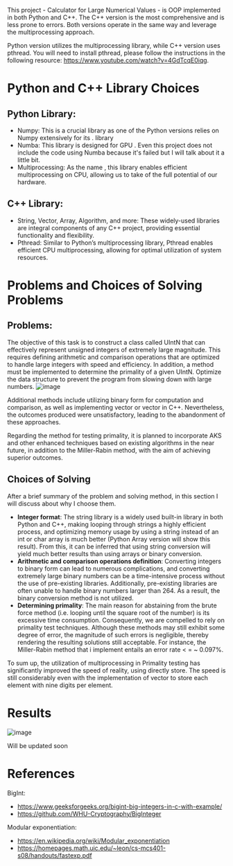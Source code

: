This project - Calculator for Large Numerical Values - is OOP implemented in both Python and C++. The C++ version is the most comprehensive and is less prone to errors. Both versions operate in the same way and leverage the multiprocessing approach.

Python version utilizes the multiprocessing library, while C++ version uses pthread. You will need to install pthread, please follow the instructions in the following resource: https://www.youtube.com/watch?v=4GdTcqE0iqg.

# Python and C++ Library Choices
## Python Library:
- Numpy: This is a crucial library as one of the Python versions relies on Numpy extensively for its . library
- Numba: This library is designed for GPU . Even this project does not include the code using Numba because it's failed but I will talk about it a little bit.
- Multiprocessing: As the name , this library enables efficient multiprocessing on CPU, allowing us to take of the full potential of our hardware.
## C++ Library:
- String, Vector, Array, Algorithm, and more: These widely-used libraries are integral components of any C++ project, providing essential functionality and flexibility.
- Pthread: Similar to Python’s multiprocessing library, Pthread enables efficient CPU multiprocessing, allowing for optimal utilization of system resources.

# Problems and Choices of Solving Problems
## Problems:
The objective of this task is to construct a class called UIntN that can effectively represent unsigned integers of extremely large magnitude. This requires defining arithmetic and comparison operations that are optimized to handle large integers with speed and efficiency. In addition, a method must be implemented to determine the primality of a given UIntN. Optimize the data structure to prevent the program from slowing down with large numbers.
![image](https://github.com/ChiTrug/Calculator-for-Large-Numerical-Values/assets/125122891/8a6830a0-652c-400d-8a62-5b718abf9cfb)

Additional methods include utilizing binary form for computation and comparison, as well as implementing vector<int> or vector<char> in C++. Nevertheless, the outcomes produced were unsatisfactory, leading to the abandonment of these approaches.

Regarding the method for testing primality, it is planned to incorporate AKS and other enhanced techniques based on existing algorithms in the near future, in addition to the Miller-Rabin method, with the aim of achieving superior outcomes.
## Choices of Solving
After a brief summary of the problem and solving method, in this section I will discuss about why I choose them.
- **Integer format**: 
The string library is a widely used built-in library in both Python and C++, making looping through strings a highly efficient process, and optimizing memory usage by using a string instead of an int or char array is much better (Python Array version will show this result). From this, it can be inferred that using string conversion will yield much better results than using arrays or binary conversion.
- **Arithmetic and comparison operations definition**: Converting integers to binary form can lead to numerous complications, and converting extremely large binary numbers can be a time-intensive process without the use of pre-existing libraries. Additionally, pre-existing libraries are often unable to handle binary numbers larger than 264. As a result, the binary conversion method is not utilized.
- **Determining primality**: 
The main reason for abstaining from the brute force method (i.e. looping until the square root of the number) is its excessive time consumption. Consequently, we are compelled to rely on primality test techniques. Although these methods may still exhibit some degree of error, the magnitude of such errors is negligible, thereby rendering the resulting solutions still acceptable. For instance, the Miller-Rabin method that i implement entails an error rate < = ~ 0.097%.

To sum up, the utilization of multiprocessing in Primality testing has significantly improved the speed of reality, using directly store. The speed is still considerably even with the implementation of vector<long long> to store each element with nine digits per element.

# Results
![image](https://github.com/ChiTrug/Calculator-for-Large-Numerical-Values/assets/125122891/e2eb1f7d-797a-49d8-9625-817afb76fd27)

Will be updated soon

# References
BigInt: 
- https://www.geeksforgeeks.org/bigint-big-integers-in-c-with-example/
- https://github.com/WHU-Cryptography/BigInteger

Modular exponentiation:
- https://en.wikipedia.org/wiki/Modular_exponentiation
- https://homepages.math.uic.edu/~leon/cs-mcs401-s08/handouts/fastexp.pdf
